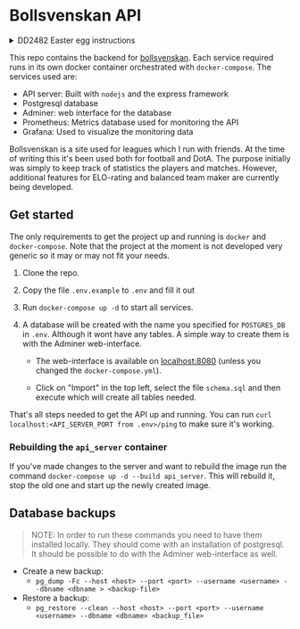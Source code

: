 # Bollsvenskan API

<details>
  <summary>DD2482 Easter egg instructions</summary>

  In the [demo video](https://youtu.be/BX7Fa_DdlQc?t=82), at 1m22s, you can see
  just above the `// Start monitoring` comment there is a route to `/devops`
  which has the body of the function hidden. It also has a comment to draw some
  attention to it saying `// Interested in DevOps?`. By following the link
  specified
  ([https://api.bollsvenskan.jacobadlers.com/devops](https://api.bollsvenskan.jacobadlers.com/devops))
  you'll get to the Easter egg, try it out!
</details>

This repo contains the backend for
[bollsvenskan](https://github.com/jadlers/bollsvenskan). Each service required
runs in its own docker container orchestrated with `docker-compose`. The
services used are:

- API server: Built with `nodejs` and the express framework
- Postgresql database
- Adminer: web interface for the database
- Prometheus: Metrics database used for monitoring the API
- Grafana: Used to visualize the monitoring data

Bollsvenskan is a site used for leagues which I run with friends. At the time of
writing this it's been used both for football and DotA. The purpose initially
was simply to keep track of statistics the players and matches. However,
additional features for ELO-rating and balanced team maker are currently being
developed.

## Get started

The only requirements to get the project up and running is `docker` and
`docker-compose`. Note that the project at the moment is not developed very
generic so it may or may not fit your needs.

1. Clone the repo.

2. Copy the file `.env.example` to `.env` and fill it out

3. Run `docker-compose up -d` to start all services.

4. A database will be created with the name you specified for `POSTGRES_DB` in
   `.env`. Although it wont have any tables. A simple way to create them is with
   the Adminer web-interface.

    - The web-interface is available on [localhost:8080](http://localhost:8080)
      (unless you changed the `docker-compose.yml`).

    - Click on "Import" in the top left, select the file `schema.sql` and then
      execute which will create all tables needed.

That's all steps needed to get the API up and running. You can run `curl
localhost:<API_SERVER_PORT from .env>/ping` to make sure it's working.

### Rebuilding the `api_server` container

If you've made changes to the server and want to rebuild the image run the
command `docker-compose up -d --build api_server`. This will rebuild it, stop
the old one and start up the newly created image.

## Database backups

> NOTE: In order to run these commands you need to have them installed locally.
  They should come with an installation of postgresql. It should be possible to
  do with the Adminer web-interface as well.

- Create a new backup:
  - `pg_dump -Fc --host <host> --port <port> --username <username> --dbname <dbname > <backup-file>`
- Restore a backup:
  - `pg_restore --clean --host <host> --port <port> --username <username> --dbname <dbname> <backup_file>`

